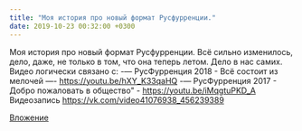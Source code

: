 ```yaml
---
title: "Моя история про новый формат Русфурренции."
date: 2019-10-23 00:32:00 +0300
---
```


Моя история про новый формат Русфурренции.
Всё сильно изменилось, дело, даже, не только в том, что она теперь летом. Дело в нас самих.
Видео логически связано с:
-— РусФурренция 2018 - Всё состоит из мелочей —-
https://youtu.be/hXY_K33qaHQ
-— РусФурренция 2017 - Добро пожаловать в общество" -
https://youtu.be/iMqgtuPKD_A
Видеозапись
https://vk.com/video41076938_456239389

[Вложение](https://vk.com/video41076938_456239389)
